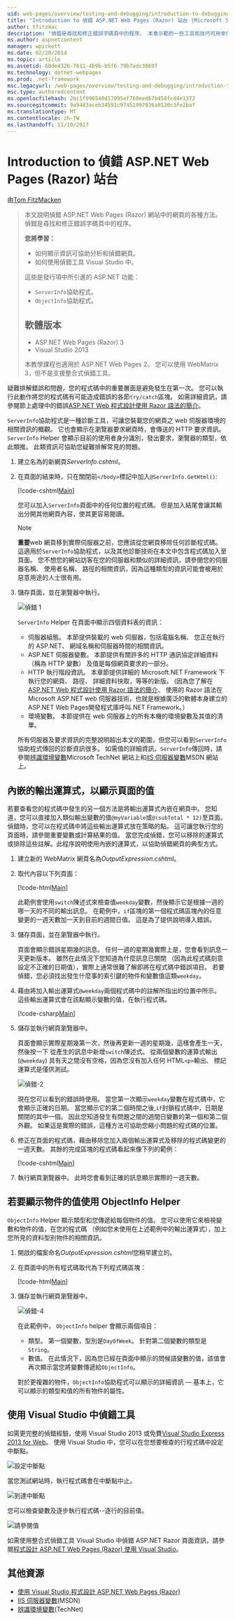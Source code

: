 ```yaml
---
uid: web-pages/overview/testing-and-debugging/introduction-to-debugging
title: "Introduction to 偵錯 ASP.NET Web Pages (Razor) 站台 |Microsoft 文件"
author: tfitzmac
description: "偵錯是尋找和修正錯誤字碼頁中的程序。 本章示範的一些工具和技巧可用來偵錯並 analyz..."
ms.author: aspnetcontent
manager: wpickett
ms.date: 02/20/2014
ms.topic: article
ms.assetid: 68de4326-7611-4b9b-b5f6-79b7adc3069f
ms.technology: dotnet-webpages
ms.prod: .net-framework
msc.legacyurl: /web-pages/overview/testing-and-debugging/introduction-to-debugging
msc.type: authoredcontent
ms.openlocfilehash: 2bc1f096540d17095ef760eed67b458fcd4e1372
ms.sourcegitcommit: 9a9483aceb34591c97451997036a9120c3fe2baf
ms.translationtype: MT
ms.contentlocale: zh-TW
ms.lasthandoff: 11/10/2017
---
```

<a name="introduction-to-debugging-aspnet-web-pages-razor-sites"></a>Introduction to 偵錯 ASP.NET Web Pages (Razor) 站台
====================
由[Tom FitzMacken](https://github.com/tfitzmac)

> 本文說明偵錯 ASP.NET Web Pages (Razor) 網站中的網頁的各種方法。 偵錯是尋找和修正錯誤字碼頁中的程序。
> 
> **您將學習：** 
> 
> - 如何顯示資訊可協助分析和偵錯網頁。
> - 如何使用偵錯工具 Visual Studio 中。
>   
> 
> 這些是發行項中所引進的 ASP.NET 功能：
> 
> - `ServerInfo`協助程式。
> - `ObjectInfo`協助程式。
>   
> 
> ## <a name="software-versions"></a>軟體版本
> 
> 
> - ASP.NET Web Pages (Razor) 3
> - Visual Studio 2013
>   
> 
> 本教學課程也適用於 ASP.NET Web Pages 2。 您可以使用 WebMatrix 3，但不是支援整合式偵錯工具。


疑難排解錯誤和問題，您的程式碼中的重要層面是避免發生在第一次。 您可以執行此動作將您的程式碼有可能造成錯誤的各節`try/catch`區塊。 如需詳細資訊，請參閱節上處理中的錯誤[ASP.NET Web 程式設計使用 Razor 語法的簡介](https://go.microsoft.com/fwlink/?LinkId=202890)。

`ServerInfo`協助程式是一種診斷工具，可讓您裝載您的網頁之 web 伺服器環境的相關資訊的概觀。 它也會顯示在瀏覽器要求網頁時，會傳送的 HTTP 要求資訊。 `ServerInfo` Helper 會顯示目前的使用者身分識別，發出要求，瀏覽器的類型，依此類推。 此類資訊可協助您疑難排解常見的問題。

1. 建立名為的新網頁*ServerInfo.cshtml*。
2. 在頁面的結束時，只在關閉前`</body>`標記中加入`@ServerInfo.GetHtml()`:

    [!code-cshtml[Main](introduction-to-debugging/samples/sample1.cshtml)]

    您可以加入`ServerInfo`頁面中的任何位置的程式碼。 但是加入結尾會讓其輸出分開其他網頁內容，使其更容易閱讀。

    > [!NOTE] 
    > 
    > **重要**web 網頁移到實際伺服器之前，您應該從您網頁移除任何診斷程式碼。 這適用於`ServerInfo`協助程式，以及其他診斷技術在本文中包含程式碼加入至頁面。 您不想您的網站訪客在您的伺服器和類似的詳細資訊，請參閱您的伺服器名稱、 使用者名稱、 路徑的相關資訊，因為這種類型的資訊可能會被用於惡意用途的人士很有用。
3. 儲存頁面，並在瀏覽器中執行。

    ![偵錯 1](introduction-to-debugging/_static/image1.jpg)

    `ServerInfo` Helper 在頁面中顯示四個資料表的資訊：

    - 伺服器組態。 本節提供裝載的 web 伺服器，包括電腦名稱、 您正在執行的 ASP.NET、 網域名稱和伺服器時間的相關資訊。
    - ASP.NET 伺服器變數。 本節提供有關許多的 HTTP 通訊協定詳細資料 （稱為 HTTP 變數） 及值是每個網頁要求的一部分。
    - HTTP 執行階段資訊。 本章節提供詳細的 Microsoft.NET Framework 下執行您的網頁、 路徑、 詳細資料快取，等等的新版。 (因為您了解在[ASP.NET Web 程式設計使用 Razor 語法的簡介](https://go.microsoft.com/fwlink/?LinkId=202890)、 使用的 Razor 語法在 Microsoft ASP.NET web 伺服器技術，也就是根據廣泛的軟體本身建立的 ASP.NET Web Pages開發程式庫呼叫.NET Framework。）
    - 環境變數。 本節提供在 web 伺服器上的所有本機的環境變數及其值的清單。

    所有伺服器及要求資訊的完整說明超出本文的範圍，但您可以看到`ServerInfo`協助程式傳回的診斷資訊很多。 如需值的詳細資訊，`ServerInfo`傳回時，請參閱[辨識環境變數](https://technet.microsoft.com/en-us/library/dd560744(WS.10).aspx)Microsoft TechNet 網站上和[IIS 伺服器變數](https://msdn.microsoft.com/en-us/library/ms524602(VS.90).aspx)MSDN 網站上。

## <a name="embedding-output-expressions-to-display-page-values"></a>內嵌的輸出運算式，以顯示頁面的值

若要查看您的程式碼中發生的另一個方法是將輸出運算式內嵌在網頁中。 您知道，您可以直接加入類似輸出變數的值`@myVariable`或`@(subTotal * 12)`至頁面。 偵錯時，您可以在程式碼中將這些輸出運算式放在策略的點。 這可讓您執行您的頁面時，請參閱重要變數或計算結果的值。 當您完成偵錯，您可以移除的運算式或排除這些註解。此程序說明使用內嵌的運算式，以協助偵錯網頁的典型方式。

1. 建立新的 WebMatrix 網頁名為*OutputExpression.cshtml*。
2. 取代內容以下列頁面：

    [!code-html[Main](introduction-to-debugging/samples/sample2.html)]

    此範例會使用`switch`陳述式來檢查值`weekday`變數，然後顯示它是根據一週的哪一天的不同的輸出訊息。 在範例中，`if`區塊的第一個程式碼區塊內的任意變更的一週天數加一天到目前的週間日值。 這是為了提供說明導入錯誤。
3. 儲存頁面，並在瀏覽器中執行。

    頁面會顯示錯誤星期幾的訊息。 任何一週的星期幾實際上是，您會看到訊息一天更新版本。 雖然在此情況下您知道為什麼訊息已關閉 （因為此程式碼刻意設定不正確的日期值），實際上通常很難了解即將在程式碼中錯誤項目。 若要偵錯，您必須找出發生什麼事的索引鍵的物件和變數值這類`weekday`。
4. 藉由將加入輸出運算式`@weekday`兩個程式碼中的註解所指出的位置中所示。 這些輸出運算式會在該點顯示變數的值，在執行程式碼。

    [!code-csharp[Main](introduction-to-debugging/samples/sample3.cs?highlight=2-3,15-16)]
5. 儲存並執行網頁瀏覽器中。

    頁面會顯示實際星期幾第一次，然後再更新一週的星期幾，這樣會產生一天，然後按一下 從產生的訊息中新增`switch`陳述式。 從兩個變數的運算式輸出 (`@weekday`) 具有天之間沒有空格，因為您沒有加入任何 HTML`<p>`輸出、 標記運算式是僅供測試。

    ![偵錯-2](introduction-to-debugging/_static/image2.jpg)

    現在您可以看到的錯誤時使用。 當您第一次顯示`weekday`變數在程式碼中，它會顯示正確的日期。 當您顯示它的第二個時間之後,`if`封鎖程式碼中，日期是關閉的其中一個。 因此您知道發生有問題之間的週間日變數的第一個和第二個外觀。 如果這是實際的錯誤，這種方法可協助您縮小問題的程式碼的位置。
6. 修正在頁面的程式碼，藉由移除您加入兩個輸出運算式及移除的程式碼變更的一週天數。 其餘的完成區塊的程式碼看起來像下列的範例：

    [!code-cshtml[Main](introduction-to-debugging/samples/sample4.cshtml)]
7. 執行網頁瀏覽器中。 此時您會看到正確的訊息顯示實際的一週天數。

## <a name="using-the-objectinfo-helper-to-display-object-values"></a>若要顯示物件的值使用 ObjectInfo Helper

`ObjectInfo` Helper 顯示類型和您傳遞給每個物件的值。 您可以使用它來檢視變數和物件的值，在您的程式碼 （例如您未使用在上述範例中的輸出運算式），加上您所見的資料型別物件的相關資訊。

1. 開啟的檔案命名*OutputExpression.cshtml*您稍早建立的。
2. 在頁面中的所有程式碼取代為下列程式碼區塊：

    [!code-html[Main](introduction-to-debugging/samples/sample5.html)]
3. 儲存並執行網頁瀏覽器中。

    ![偵錯-4](introduction-to-debugging/_static/image3.jpg)

    在此範例中， `ObjectInfo` helper 會顯示兩個項目：

    - 類型。 第一個變數，型別是`DayOfWeek`。 針對第二個變數的類型是`String`。
    - 數值。 在此情況下，因為您已經在頁面中顯示的問候語變數的值，該值會再次顯示當您將變數傳遞給`ObjectInfo`。

    對於更複雜的物件，`ObjectInfo`協助程式可以顯示的詳細資訊 &#8212; 基本上，它可以顯示的類型和值的所有物件的屬性。

## <a name="using-debugging-tools-in-visual-studio"></a>使用 Visual Studio 中偵錯工具

如需更完整的偵錯經驗，使用 Visual Studio 2013 或免費[Visual Studio Express 2013 for Web](https://www.visualstudio.com/downloads/download-visual-studio-vs#d-2013-express)。 使用 Visual Studio 中，您可以在您想要檢查的行程式碼中設定中斷點。

![設定中斷點](introduction-to-debugging/_static/image1.png)

當您測試網站時，執行程式碼會在中斷點中止。

![到達中斷點](introduction-to-debugging/_static/image2.png)

您可以檢查變數及逐步執行程式碼--逐行的目前值。

![請參閱值](introduction-to-debugging/_static/image3.png)

如需使用整合式偵錯工具 Visual Studio 中偵錯 ASP.NET Razor 頁面資訊，請參閱[程式設計 ASP.NET Web Pages (Razor) 使用 Visual Studio](https://go.microsoft.com/fwlink/?LinkId=205854)。

## <a name="additional-resources"></a>其他資源

- [使用 Visual Studio 程式設計 ASP.NET Web Pages (Razor)](https://go.microsoft.com/fwlink/?LinkId=205854)
- [IIS 伺服器變數](https://msdn.microsoft.com/en-us/library/ms524602(VS.90).aspx)(MSDN)
- [辨識環境變數](https://technet.microsoft.com/en-us/library/dd560744(WS.10).aspx)(TechNet)
